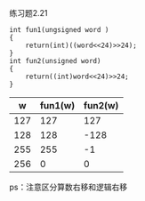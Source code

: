 练习题2.21  
```
int fun1(ungsigned word )
{  
    return(int)((word<<24)>>24);  
}
int fun2(unsigned word)
{
    return((int)word<<24)>>24;
}
```
| w | fun1(w) | fun2(w) |
|---| -----|---------|
|127 | 127| 127|
|128 | 128|-128|
|255 | 255|-1|
|256 |0 |0 |
ps：注意区分算数右移和逻辑右移